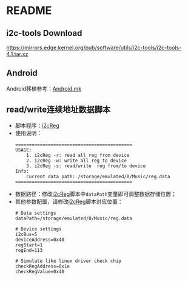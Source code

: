 # README

## i2c-tools Download

https://mirrors.edge.kernel.org/pub/software/utils/i2c-tools/i2c-tools-4.1.tar.xz

## Android

Android移植参考：[Android.mk](Android.mk)

## read/write连续地址数据脚本

* 脚本程序：[i2cReg](i2cReg)
* 使用说明：
  ```
  ===========================================
  USAGE:
      1. i2cReg -r: read all reg from device
      2. i2cReg -w: write all reg to device
      3. i2cReg -s: read/write  reg from/to device
  Info:
      current data path: /storage/emulated/0/Music/reg.data
  ===========================================
  ```
* 数据路径：修改[i2cReg](i2cReg)脚本中`dataPath`变量即可调整数据存储位置；
* 其他参数配置，请修改[i2cReg](i2cReg)脚本对应位置：
  ```shell
  # Data settings
  dataPath=/storage/emulated/0/Music/reg.data
  
  # Device settings
  i2cBus=5
  deviceAddress=0x48
  regStart=1
  regEnd=113
  
  # Simulate like linux driver check chip
  checkRegAddress=0x1e
  checkRegValue=0x40
  ```
